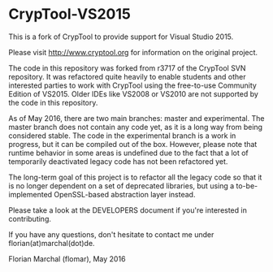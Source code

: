 # CrypTool-VS2015

This is a fork of CrypTool to provide support for Visual Studio 2015.

Please visit http://www.cryptool.org for information on the original project.

The code in this repository was forked from r3717 of the CrypTool SVN repository. It was refactored quite heavily to enable students and other interested parties to work with CrypTool using the free-to-use Community Edition of VS2015. Older IDEs like VS2008 or VS2010 are not supported by the code in this repository.

As of May 2016, there are two main branches: master and experimental. The master branch does not contain any code yet, as it is a long way from being considered stable. The code in the experimental branch is a work in progress, but it can be compiled out of the box. However, please note that runtime behavior in some areas is undefined due to the fact that a lot of temporarily deactivated legacy code has not been refactored yet.

The long-term goal of this project is to refactor all the legacy code so that it is no longer dependent on a set of deprecated libraries, but using a to-be-implemented OpenSSL-based abstraction layer instead.

Please take a look at the DEVELOPERS document if you're interested in contributing.

If you have any questions, don't hesitate to contact me under florian(at)marchal(dot)de.

Florian Marchal (flomar), May 2016
